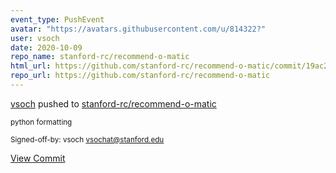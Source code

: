 ```yaml
---
event_type: PushEvent
avatar: "https://avatars.githubusercontent.com/u/814322?"
user: vsoch
date: 2020-10-09
repo_name: stanford-rc/recommend-o-matic
html_url: https://github.com/stanford-rc/recommend-o-matic/commit/19ac223578329f8c9b3084f274ab622ce1f64e82
repo_url: https://github.com/stanford-rc/recommend-o-matic
---
```


<a href='https://github.com/vsoch' target='_blank'>vsoch</a> pushed to <a href='https://github.com/stanford-rc/recommend-o-matic' target='_blank'>stanford-rc/recommend-o-matic</a>

<small>python formatting

Signed-off-by: vsoch <vsochat@stanford.edu></small>

<a href='https://github.com/stanford-rc/recommend-o-matic/commit/19ac223578329f8c9b3084f274ab622ce1f64e82' target='_blank'>View Commit</a>